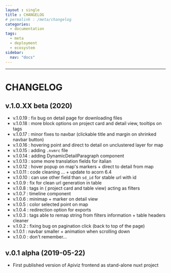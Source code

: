 ```yaml
---
layout : single 
title : CHANGELOG
# permalink : /meta/changelog
categories:
  - documentation
tags:
  - meta
  - deployment
  - ecosystem
sidebar:
  nav: "docs"
---
```


-----
# CHANGELOG

## v.1.0.XX beta (2020)

- v.1.0.19 : fix bug on detail page for downloading files
- v.1.0.18 : more block options on project card and detail view, tooltips on tags
- v.1.0.17 : minor fixes to navbar (clickable title and margin on shrinked navbar button)
- v.1.0.16 : hovering point and direct to detail on unclustered layer for map
- v.1.0.15 : adding `.nvmrc` file
- v.1.0.14 : adding DynamicDetailParagraph component
- v.1.0.13 : some more translation fields for italian
- v.1.0.12 : hover popup on map's markers + direct to detail from map
- v.1.0.11 : code cleaning ... + update to acorn 6.4
- v.1.0.10 : can use other field than `sd_id` for stable url with id
- v.1.0.9 : fix for clean url generation in table
- v.1.0.8 : tags in ( project card and table view) acting as filters
- v.1.0.7 : timeline component
- v.1.0.6 : minimap + marker on detail view
- v.1.0.5 : color selected point on map
- v.1.0.4 : redirection option for exports
- v.1.0.3 : tags able to remap string from filters information + table headers cleaner
- v.1.0.2 : fixing bug on pagination click (back to top of the page)
- v.1.0.1 : navbar smaller + animation when scrolling down
- v.1.0.0 : don't remember...

## v.0.1 alpha (2019-05-22)

- First published version of Apiviz frontend as stand-alone nuxt project

